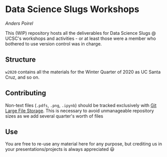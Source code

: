 # Data Science Slugs Workshops
*Anders Poirel*

This (WIP) repository hosts all the deliverables for Data Science Slugs @ UCSC's workshops and activities - or at least those were a member who bothered to use version control was in charge.

## Structure

`w2020` contains all the materials for the Winter Quarter of 2020 as UC Santa Cruz, and so on.

## Contributing

Non-text files (`.pdfs`, `.png`, `.ipynb`) should be tracked exclusively with 
[Git Large File Storage](https://git-lfs.github.com/). This is necessary to 
avoid unmanageable repository sizes as we add several quarter's worth of files

## Use

You are free to re-use any material here for any purpose, but crediting us in your presentations/projects is always appreciated 😃

